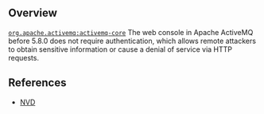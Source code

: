 ## Overview
[`org.apache.activemq:activemq-core`](http://search.maven.org/#search%7Cga%7C1%7Ca%3A%22activemq-core%22)
The web console in Apache ActiveMQ before 5.8.0 does not require authentication, which allows remote attackers to obtain sensitive information or cause a denial of service via HTTP requests.

## References
- [NVD](https://web.nvd.nist.gov/view/vuln/detail?vulnId=CVE-2013-3060)